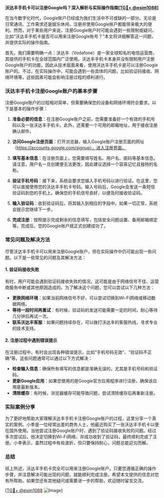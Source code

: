 **沃达丰手机卡可以注册Google吗？深入解析与实际操作指南[[TG💪+ @esim1088](https://t.me/s/esim1088)]**

在当今数字化时代，Google账户已经成为我们生活中不可或缺的一部分。无论是日常通讯、工作需求还是娱乐休闲，注册并使用Google账户都能带来极大的便利。然而，对于某些用户来说，注册Google账户时可能会遇到一些限制或疑问，比如“沃达丰手机卡是否可以用来注册Google账号？”本文将详细解答这一问题，并提供实际的操作指南。

首先，我们需要明确一点：沃达丰（Vodafone）是一家全球知名的电信运营商，其提供的手机卡在全球范围内广泛使用。沃达丰手机卡本身并没有限制用户注册Google账户的功能，因此从技术层面来看，使用沃达丰手机卡是可以注册Google账户的。不过，在实际操作中，可能会遇到一些具体的问题，比如验证码接收、网络环境等，这些因素可能会影响注册过程的顺利进行。

### 沃达丰手机卡注册Google账户的基本步骤

注册Google账户的过程相对简单，但需要确保您的设备和网络环境符合要求。以下是基本的操作步骤：

1. **准备必要的信息**：在注册Google账户之前，您需要准备好一个有效的手机号码以及一张沃达丰手机卡。此外，还需要一个可用的邮箱地址，用于接收注册确认邮件。

2. **访问Google注册页面**：打开浏览器，输入Google账户注册页面的网址（https://accounts.google.com/signup），进入注册界面。

3. **填写基本信息**：在注册页面上，您需要填写姓名、用户名、密码等基本信息。请注意，用户名一旦创建便无法更改，因此建议选择一个容易记忆且独特的名称。

4. **验证手机号码**：接下来，系统会要求您输入手机号码以进行验证。在这里，您可以直接使用您的沃达丰手机卡号码。输入号码后，Google会发送一条短信验证码到您的手机上。确保您的手机信号良好，以便及时接收验证码。

5. **输入验证码**：收到验证码后，将其输入到相应的字段中。如果一切正常，系统会提示您继续下一步。

6. **完成注册**：按照提示完成剩余的信息填写，包括安全问题设置、备用邮箱绑定等。完成后，您的Google账户就正式创建成功了。

### 常见问题及解决方法

尽管沃达丰手机卡可以用来注册Google账户，但在实际操作中仍可能出现一些问题。以下是一些常见的问题及其解决方法：

#### 1. 验证码接收失败

有时，用户可能会遇到验证码接收失败的情况。这可能是由于网络信号不佳、运营商服务中断或其他原因造成的。为了解决这个问题，您可以尝试以下几种方法：

- **更换网络环境**：如果当前网络信号不好，可以尝试切换到Wi-Fi网络或移动数据网络。
- **等待一段时间再重试**：有时候，验证码的发送可能需要一定的时间，耐心等待几分钟后再试一次。
- **联系沃达丰客服**：如果问题持续存在，可以拨打沃达丰的客服热线，寻求专业的技术支持。

#### 2. 注册过程中遇到错误提示

在注册过程中，有时会出现各种错误提示，比如“手机号码无效”、“验证码不正确”等。这些问题通常可以通过以下方式解决：

- **检查输入信息**：确保所有填写的信息都是准确无误的，尤其是手机号码和验证码。
- **更新Google应用**：如果您使用的是Google官方应用程序进行注册，确保该应用是最新版本。
- **清除缓存**：有时候，浏览器缓存可能导致问题，尝试清除缓存后再重新注册。

### 实际案例分享

为了更好地帮助大家理解沃达丰手机卡注册Google账户的过程，这里分享一个真实的案例。小李是一位经常出差的商务人士，他最近购买了一张沃达丰手机卡以便在国外使用。当他尝试注册Google账户时，遇到了验证码接收失败的问题。经过多次尝试后，他决定切换到Wi-Fi网络，并成功收到了验证码，最终顺利完成了注册。小李表示，虽然过程中有些波折，但只要保持耐心，问题总能迎刃而解。

### 总结

综上所述，沃达丰手机卡完全可以用来注册Google账户。只要您遵循正确的操作步骤，并注意解决可能出现的问题，就能顺利完成注册。希望本文提供的信息对您有所帮助。如果您还有其他疑问或需要进一步的帮助，欢迎随时留言交流。

[[TG💪+ @esim1088](https://t.me/s/esim1088) ![Image](https://i.postimg.cc/4NQfJmqS/Snipaste-2025-05-13-00-14-12.png)]